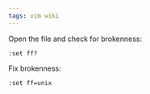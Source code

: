 ```yaml
---
tags: vim wiki
---
```


Open the file and check for brokenness:

    :set ff?

Fix brokenness:

    :set ff=unix
